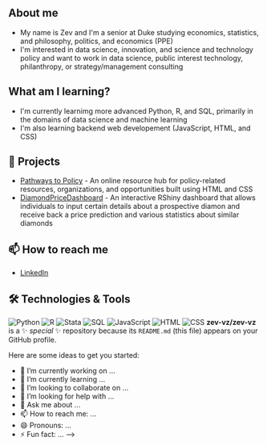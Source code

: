 ## About me
- My name is Zev and I'm a senior at Duke studying economics, statistics, and philosophy, politics, and economics (PPE)
- I'm interested in data science, innovation, and science and technology policy and want to work in data science, public interest technology, philanthropy, or strategy/management consulting

## What am I learning?
- I'm currently learnimg more advanced Python, R, and SQL, primarily in the domains of data science and machine learning
- I'm also learning backend web developement (JavaScript, HTML, and CSS)

## 🚀 Projects
- [Pathways to Policy](https://github.com/zev-vz/PathwaysToPolicy) - An online resource hub for policy-related resources, organizations, and opportunities built using HTML and CSS
- [DiamondPriceDashboard](https://github.com/zev-vz/DiamondPriceDashboard) - An interactive RShiny dashboard that allows individuals to input certain details about a prospective diamon and receive back a price prediction and various statistics about similar diamonds

## 📫 How to reach me
- [LinkedIn](https://www.linkedin.com/in/zevvanzanten/)
  
## 🛠️ Technologies & Tools
![Python](https://img.shields.io/badge/-Python-black?style=flat-square&logo=python)
![R](https://img.shields.io/badge/-R-black?style=flat-square&logo=r)
![Stata](https://img.shields.io/badge/-Stata-black?style=flat-square&logo=stata)
![SQL](https://img.shields.io/badge/-SQL-black?style=flat-square&logo=sql)
![JavaScript](https://img.shields.io/badge/-JavaScript-black?style=flat-square&logo=javascript)
![HTML](https://img.shields.io/badge/-HTML-black?style=flat-square&logo=html5)
![CSS](https://img.shields.io/badge/-CSS-black?style=flat-square&logo=css3)
**zev-vz/zev-vz** is a ✨ _special_ ✨ repository because its `README.md` (this file) appears on your GitHub profile.

Here are some ideas to get you started:

- 🔭 I’m currently working on ...
- 🌱 I’m currently learning ...
- 👯 I’m looking to collaborate on ...
- 🤔 I’m looking for help with ...
- 💬 Ask me about ...
- 📫 How to reach me: ...
- 😄 Pronouns: ...
- ⚡ Fun fact: ...
-->
